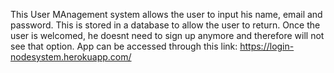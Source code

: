 This User MAnagement system allows the user to input his name, email and password. This is stored in a database to allow the user to return. Once the user is welcomed, he doesnt need to sign up anymore and therefore will not see that option.
App can be accessed through this link: https://login-nodesystem.herokuapp.com/
